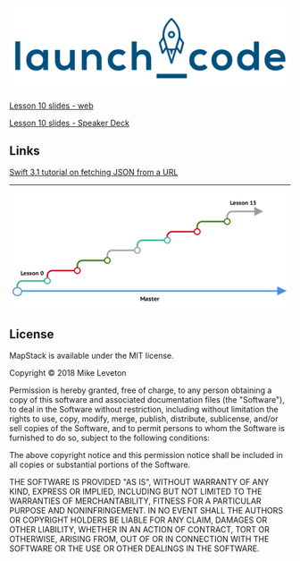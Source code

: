 <img src="https://raw.githubusercontent.com/Leveton/MapStack/master/images/launchCode.png" alt="TSNavigationStripView examples" />

[Lesson 10 slides - web](https://docs.google.com/presentation/d/19DMKbdhR6c1DkUqhZtmAIJfMWL52MEjuEVbhIYitIg4/pub?start=false&loop=false&delayms=3000)

[Lesson 10 slides - Speaker Deck](https://speakerdeck.com/leveton/mapswift-lesson-10)


## Links 

[Swift 3.1 tutorial on fetching JSON from a URL](https://www.simplifiedios.net/swift-json-tutorial/)

<hr />

<img src="https://raw.githubusercontent.com/Leveton/MapSwift/lesson0/images/BranchFlow.png" alt="TSNavigationStripView examples" />


## License

MapStack is available under the MIT license.

Copyright © 2018 Mike Leveton

Permission is hereby granted, free of charge, to any person obtaining a copy of this software and associated documentation files (the "Software"), to deal in the Software without restriction, including without limitation the rights to use, copy, modify, merge, publish, distribute, sublicense, and/or sell copies of the Software, and to permit persons to whom the Software is furnished to do so, subject to the following conditions:

The above copyright notice and this permission notice shall be included in all copies or substantial portions of the Software.

THE SOFTWARE IS PROVIDED "AS IS", WITHOUT WARRANTY OF ANY KIND, EXPRESS OR IMPLIED, INCLUDING BUT NOT LIMITED TO THE WARRANTIES OF MERCHANTABILITY, FITNESS FOR A PARTICULAR PURPOSE AND NONINFRINGEMENT. IN NO EVENT SHALL THE AUTHORS OR COPYRIGHT HOLDERS BE LIABLE FOR ANY CLAIM, DAMAGES OR OTHER LIABILITY, WHETHER IN AN ACTION OF CONTRACT, TORT OR OTHERWISE, ARISING FROM, OUT OF OR IN CONNECTION WITH THE SOFTWARE OR THE USE OR OTHER DEALINGS IN THE SOFTWARE.